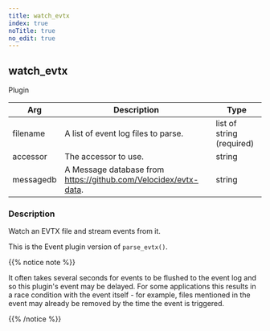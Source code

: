 ```yaml
---
title: watch_evtx
index: true
noTitle: true
no_edit: true
---
```




<div class="vql_item"></div>


## watch_evtx
<span class='vql_type pull-right page-header'>Plugin</span>



<div class="vqlargs"></div>

Arg | Description | Type
----|-------------|-----
filename|A list of event log files to parse.|list of string (required)
accessor|The accessor to use.|string
messagedb|A Message database from https://github.com/Velocidex/evtx-data.|string

### Description

Watch an EVTX file and stream events from it.

This is the Event plugin version of `parse_evtx()`.

{{% notice note %}}

It often takes several seconds for events to be flushed to the event
log and so this plugin's event may be delayed. For some applications
this results in a race condition with the event itself - for example,
files mentioned in the event may already be removed by the time the
event is triggered.

{{% /notice %}}


